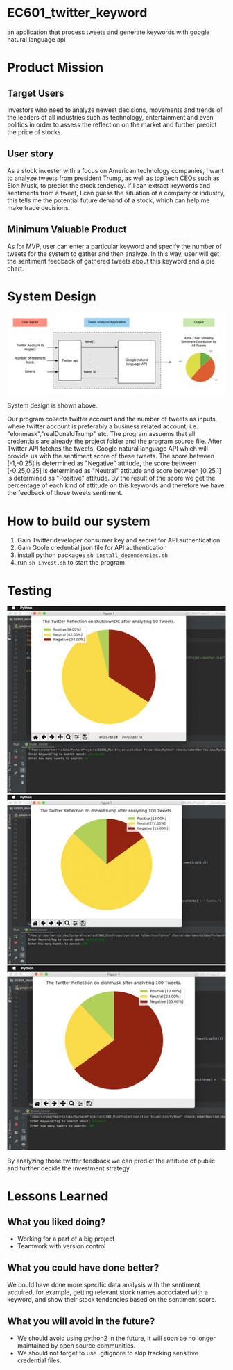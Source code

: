 # EC601_twitter_keyword
an application that process tweets and generate keywords with google natural language api

# Product Mission

## Target Users

Investors who need to analyze newest decisions, movements and trends of the leaders of all industries such as technology, entertainment and even politics in order to assess the reflection on the market and further predict the price of stocks.

## User story

As a stock invester with a focus on American technology companies, I want to analyze tweets from president Trump, as well as top tech CEOs such as Elon Musk, to predict the stock tendency. If I can extract keywords and sentiments from a tweet, I can guess the situation of a company or industry, this tells me the potential future demand of a stock, which can help me make trade decisions.


## Minimum Valuable Product

As for MVP, user can enter a particular keyword and specify the number of tweets for the system to gather and then analyze.
In this way, user will get the sentiment feedback of gathered tweets about this keyword and a pie chart.

# System Design

![Architecture](system-diagram.png)

System design is shown above.

Our program collects twitter account and the number of tweets as inputs, where twitter account is preferably a business related account, i.e. "elonmask","realDonaldTrump" etc.
The program assuems that all credentials are already the project folder and the program source file. 
After Twitter API fetches the tweets, Google natural language API which will provide us with the sentiment score of these tweets. The score between [-1,-0.25] is determined as "Negative" attitude, the score between [-0.25,0.25] is determined as "Neutral" attitude and score between [0.25,1] is determined as "Positive" attitude. By the result of the score we get the percentage of each kind of attitude on this keywords and therefore we have the feedback of those tweets sentiment.

# How to build our system

1. Gain Twitter developer consumer key and secret for API authentication
2. Gain Goole credential json file for API authentication
3. install python packages ```sh install_dependencies.sh```
4. run ```sh invest.sh``` to start the program

# Testing

![testing_1](1.png)
![testing_2](2.png)
![testing_3](3.png)

By analyzing those twitter feedback we can predict the attitude of public and further decide the investment strategy.

# Lessons Learned

## What you liked doing?
  * Working for a part of a big project 
  * Teamwork with version control 
## What you could have done better?
We could have done more specific data analysis with the sentiment acquired, for example, getting relevant stock names accociated with a keyword, and show their stock tendencies based on the sentiment score.
## What you will avoid in the future?
  * We should avoid using python2 in the future, it will soon be no longer maintained by open source communities.
  * We should not forget to use .gitignore to skip tracking sensitive credential files. 

